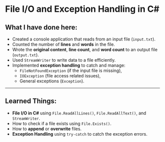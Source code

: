 # File I/O and Exception Handling in C#

## What I have done here:
- Created a console application that reads from an input file (`input.txt`).
- Counted the number of **lines** and **words** in the file.
- Wrote the **original content**, **line count**, and **word count** to an output file (`output.txt`).
- Used `StreamWriter` to write data to a file efficiently.
- Implemented **exception handling** to catch and manage:
  - `FileNotFoundException` (if the input file is missing),
  - `IOException` (file access related issues),
  - General exceptions (`Exception`).

---

## Learned Things:
- **File I/O in C#** using `File.ReadAllLines()`, `File.ReadAllText()`, and `StreamWriter`.
- How to check if a file exists using `File.Exists()`.
- How to **append** or **overwrite** files.
- **Exception Handling** using `try-catch` to catch the exception errors.


